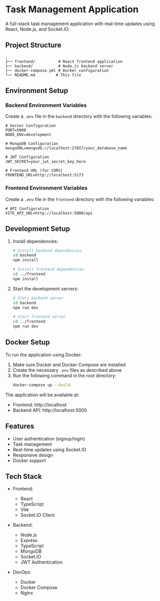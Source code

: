 # Task Management Application

A full-stack task management application with real-time updates using React, Node.js, and Socket.IO.

## Project Structure

```
.
├── frontend/          # React frontend application
├── backend/           # Node.js backend server
├── docker-compose.yml # Docker configuration
└── README.md         # This file
```

## Environment Setup

### Backend Environment Variables

Create a `.env` file in the `backend` directory with the following variables:

```env
# Server Configuration
PORT=5000
NODE_ENV=development

# MongoDB Configuration
mongoURL=mongodb://localhost:27017/your_database_name

# JWT Configuration
JWT_SECRET=your_jwt_secret_key_here

# Frontend URL (for CORS)
FRONTEND_URL=http://localhost:5173
```

### Frontend Environment Variables

Create a `.env` file in the `frontend` directory with the following variables:

```env
# API Configuration
VITE_API_URL=http://localhost:5000/api
```

## Development Setup

1. Install dependencies:
   ```bash
   # Install backend dependencies
   cd backend
   npm install

   # Install frontend dependencies
   cd ../frontend
   npm install
   ```

2. Start the development servers:
   ```bash
   # Start backend server
   cd backend
   npm run dev

   # Start frontend server
   cd ../frontend
   npm run dev
   ```

## Docker Setup

To run the application using Docker:

1. Make sure Docker and Docker Compose are installed
2. Create the necessary `.env` files as described above
3. Run the following command in the root directory:
   ```bash
   docker-compose up --build
   ```

The application will be available at:
- Frontend: http://localhost
- Backend API: http://localhost:5000

## Features

- User authentication (signup/login)
- Task management
- Real-time updates using Socket.IO
- Responsive design
- Docker support

## Tech Stack

- Frontend:
  - React
  - TypeScript
  - Vite
  - Socket.IO Client

- Backend:
  - Node.js
  - Express
  - TypeScript
  - MongoDB
  - Socket.IO
  - JWT Authentication

- DevOps:
  - Docker
  - Docker Compose
  - Nginx 